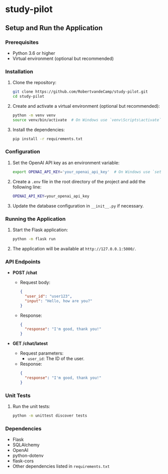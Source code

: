# study-pilot

## Setup and Run the Application

### Prerequisites

- Python 3.6 or higher
- Virtual environment (optional but recommended)

### Installation

1. Clone the repository:
   ```sh
   git clone https://github.com/RobertvandeCamp/study-pilot.git
   cd study-pilot
   ```

2. Create and activate a virtual environment (optional but recommended):
   ```sh
   python -m venv venv
   source venv/bin/activate  # On Windows use `venv\Scripts\activate`
   ```

3. Install the dependencies:
   ```sh
   pip install -r requirements.txt
   ```

### Configuration

1. Set the OpenAI API key as an environment variable:
   ```sh
   export OPENAI_API_KEY='your_openai_api_key'  # On Windows use `set OPENAI_API_KEY=your_openai_api_key`
   ```

2. Create a `.env` file in the root directory of the project and add the following line:
   ```sh
   OPENAI_API_KEY=your_openai_api_key
   ```

3. Update the database configuration in `__init__.py` if necessary.

### Running the Application

1. Start the Flask application:
   ```sh
   python -m flask run
   ```

2. The application will be available at `http://127.0.0.1:5000/`.

### API Endpoints

- **POST /chat**
  - Request body:
    ```json
    {
      "user_id": "user123",
      "input": "Hello, how are you?"
    }
    ```
  - Response:
    ```json
    {
      "response": "I'm good, thank you!"
    }
    ```

- **GET /chat/latest**
  - Request parameters:
    - `user_id`: The ID of the user.
  - Response:
    ```json
    {
      "response": "I'm good, thank you!"
    }
    ```

### Unit Tests

1. Run the unit tests:
   ```sh
   python -m unittest discover tests
   ```

### Dependencies

- Flask
- SQLAlchemy
- OpenAI
- python-dotenv
- flask-cors
- Other dependencies listed in `requirements.txt`
